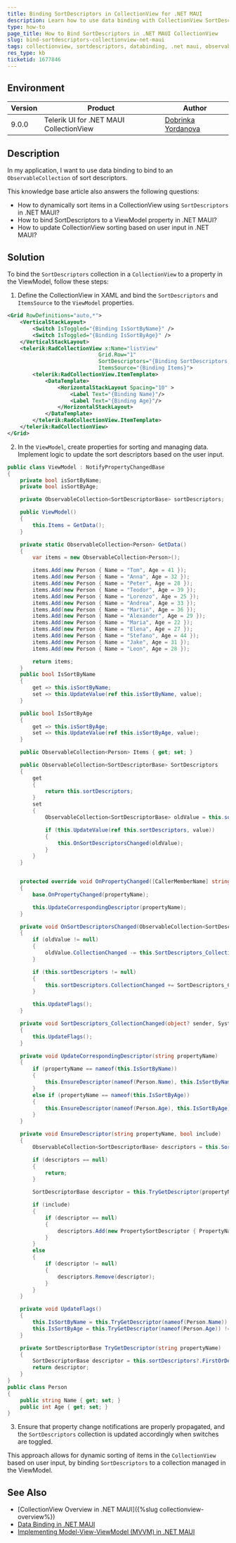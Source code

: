 ```yaml
---
title: Binding SortDescriptors in CollectionView for .NET MAUI
description: Learn how to use data binding with CollectionView SortDescriptors in .NET MAUI applications.
type: how-to
page_title: How to Bind SortDescriptors in .NET MAUI CollectionView
slug: bind-sortdescriptors-collectionview-net-maui
tags: collectionview, sortdescriptors, databinding, .net maui, observablecollection
res_type: kb
ticketid: 1677846
---
```


## Environment

| Version | Product | Author | 
| --- | --- | ---- | 
| 9.0.0 | Telerik UI for .NET MAUI CollectionView | [Dobrinka Yordanova](https://www.telerik.com/blogs/author/dobrinka-yordanova) | 

## Description

In my application, I want to use data binding to bind to an `ObservableCollection` of sort descriptors.

This knowledge base article also answers the following questions:
- How to dynamically sort items in a CollectionView using `SortDescriptors` in .NET MAUI?
- How to bind SortDescriptors to a ViewModel property in .NET MAUI?
- How to update CollectionView sorting based on user input in .NET MAUI?

## Solution

To bind the `SortDescriptors` collection in a `CollectionView` to a property in the ViewModel, follow these steps:

1. Define the CollectionView in XAML and bind the `SortDescriptors` and `ItemsSource` to the `ViewModel` properties.

```xml
<Grid RowDefinitions="auto,*">
    <VerticalStackLayout>
        <Switch IsToggled="{Binding IsSortByName}" />
        <Switch IsToggled="{Binding IsSortByAge}" />
    </VerticalStackLayout>
    <telerik:RadCollectionView x:Name="listView"
                             Grid.Row="1"
                             SortDescriptors="{Binding SortDescriptors, Mode=OneWayToSource}"
                             ItemsSource="{Binding Items}">
        <telerik:RadCollectionView.ItemTemplate>
            <DataTemplate>
                <HorizontalStackLayout Spacing="10" >
                    <Label Text="{Binding Name}"/>
                    <Label Text="{Binding Age}"/>
                </HorizontalStackLayout>
            </DataTemplate>
        </telerik:RadCollectionView.ItemTemplate>
    </telerik:RadCollectionView>
</Grid>
```

2. In the `ViewModel`, create properties for sorting and managing data. Implement logic to update the sort descriptors based on the user input.

```csharp
public class ViewModel : NotifyPropertyChangedBase
{
	private bool isSortByName;
	private bool isSortByAge;

	private ObservableCollection<SortDescriptorBase> sortDescriptors;

	public ViewModel()
	{
		this.Items = GetData();
	}

	private static ObservableCollection<Person> GetData()
	{
		var items = new ObservableCollection<Person>();

		items.Add(new Person { Name = "Tom", Age = 41 });
		items.Add(new Person { Name = "Anna", Age = 32 });
		items.Add(new Person { Name = "Peter", Age = 28 });
		items.Add(new Person { Name = "Teodor", Age = 39 });
		items.Add(new Person { Name = "Lorenzo", Age = 25 });
		items.Add(new Person { Name = "Andrea", Age = 33 });
		items.Add(new Person { Name = "Martin", Age = 36 });
		items.Add(new Person { Name = "Alexander", Age = 29 });
		items.Add(new Person { Name = "Maria", Age = 22 });
		items.Add(new Person { Name = "Elena", Age = 27 });
		items.Add(new Person { Name = "Stefano", Age = 44 });
		items.Add(new Person { Name = "Jake", Age = 31 });
		items.Add(new Person { Name = "Leon", Age = 28 });

		return items;
	}
	public bool IsSortByName
	{
		get => this.isSortByName;
		set => this.UpdateValue(ref this.isSortByName, value);
	}

	public bool IsSortByAge
	{
		get => this.isSortByAge;
		set => this.UpdateValue(ref this.isSortByAge, value);
	}

	public ObservableCollection<Person> Items { get; set; }

	public ObservableCollection<SortDescriptorBase> SortDescriptors
	{
		get
		{
			return this.sortDescriptors;
		}
		set
		{
			ObservableCollection<SortDescriptorBase> oldValue = this.sortDescriptors;

			if (this.UpdateValue(ref this.sortDescriptors, value))
			{
				this.OnSortDescriptorsChanged(oldValue);
			}
		}
	}


	protected override void OnPropertyChanged([CallerMemberName] string propertyName = null)
	{
		base.OnPropertyChanged(propertyName);

		this.UpdateCorrespondingDescriptor(propertyName);
	}

	private void OnSortDescriptorsChanged(ObservableCollection<SortDescriptorBase> oldValue)
	{
		if (oldValue != null)
		{
			oldValue.CollectionChanged -= this.SortDescriptors_CollectionChanged;
		}

		if (this.sortDescriptors != null)
		{
			this.sortDescriptors.CollectionChanged += SortDescriptors_CollectionChanged;
		}

		this.UpdateFlags();
	}

	private void SortDescriptors_CollectionChanged(object? sender, System.Collections.Specialized.NotifyCollectionChangedEventArgs e)
	{
		this.UpdateFlags();
	}

	private void UpdateCorrespondingDescriptor(string propertyName)
	{
		if (propertyName == nameof(this.IsSortByName))
		{
			this.EnsureDescriptor(nameof(Person.Name), this.IsSortByName);
		}
		else if (propertyName == nameof(this.IsSortByAge))
		{
			this.EnsureDescriptor(nameof(Person.Age), this.IsSortByAge);
		}
	}

	private void EnsureDescriptor(string propertyName, bool include)
	{
		ObservableCollection<SortDescriptorBase> descriptors = this.SortDescriptors;

		if (descriptors == null)
		{
			return;
		}

		SortDescriptorBase descriptor = this.TryGetDescriptor(propertyName);

		if (include)
		{
			if (descriptor == null)
			{
				descriptors.Add(new PropertySortDescriptor { PropertyName = propertyName });
			}
		}
		else
		{
			if (descriptor != null)
			{
				descriptors.Remove(descriptor);
			}
		}
	}

	private void UpdateFlags()
	{
		this.IsSortByName = this.TryGetDescriptor(nameof(Person.Name)) != null;
		this.IsSortByAge = this.TryGetDescriptor(nameof(Person.Age)) != null;
	}

	private SortDescriptorBase TryGetDescriptor(string propertyName)
	{
		SortDescriptorBase descriptor = this.sortDescriptors?.FirstOrDefault(d => (d as PropertySortDescriptor)?.PropertyName == propertyName);
		return descriptor;
	}
}
public class Person
{
	public string Name { get; set; }
	public int Age { get; set; }
}

```

3. Ensure that property change notifications are properly propagated, and the `SortDescriptors` collection is updated accordingly when switches are toggled.

This approach allows for dynamic sorting of items in the `CollectionView` based on user input, by binding `SortDescriptors` to a collection managed in the ViewModel.

## See Also

- [CollectionView Overview in .NET MAUI]({%slug collectionview-overview%})
- [Data Binding in .NET MAUI](https://learn.microsoft.com/en-us/dotnet/maui/xaml/fundamentals/mvvm?view=net-maui-9.0)
- [Implementing Model-View-ViewModel (MVVM) in .NET MAUI](https://learn.microsoft.com/en-us/dotnet/architecture/maui/mvvm)
